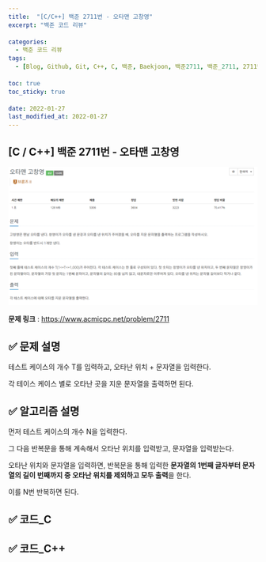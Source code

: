 ```yaml
---
title:  "[C/C++] 백준 2711번 - 오타맨 고창영"
excerpt: "백준 코드 리뷰"

categories:
  - 백준 코드 리뷰
tags:
  - [Blog, Github, Git, C++, C, 백준, Baekjoon, 백준2711, 백준_2711, 2711번, c++_2711, 2711_c++, c_2711, c_문자열, c++_문자열]

toc: true
toc_sticky: true

date: 2022-01-27
last_modified_at: 2022-01-27
---
```


## [C / C++] 백준 2711번 - 오타맨 고창영

![2711](https://github.com/2hyunjinn/2hyunjinn.github.io/blob/master/images/2022-01-27-2711-posting/2711.PNG?raw=true)

**문제 링크** : <https://www.acmicpc.net/problem/2711>



## ✅ 문제 설명

테스트 케이스의 개수 T를 입력하고, 오타난 위치 + 문자열을 입력한다.

각 테이스 케이스 별로 오타난 곳을 지운 문자열을 출력하면 된다.



## ✅ 알고리즘 설명

먼저 테스트 케이스의 개수 N을 입력한다.

그 다음 반복문을 통해 계속해서 오타난 위치를 입력받고, 문자열을 입력받는다. 

오타난 위치와 문자열을 입력하면, 반복문을 통해 입력한 **문자열의 1번째 글자부터 문자열의 길이 번째까지 중 오타난 위치를 제외하고 모두 출력**을 한다.

이를 N번 반복하면 된다.



## ✅ 코드_C

<script src="https://gist.github.com/2hyunjinn/809a58e787715ad378ac8c1f69db1380.js"></script>



## ✅ 코드_C++

<script src="https://gist.github.com/2hyunjinn/90fb04883421eda6aa8f0b6d6666a7e4.js"></script>
